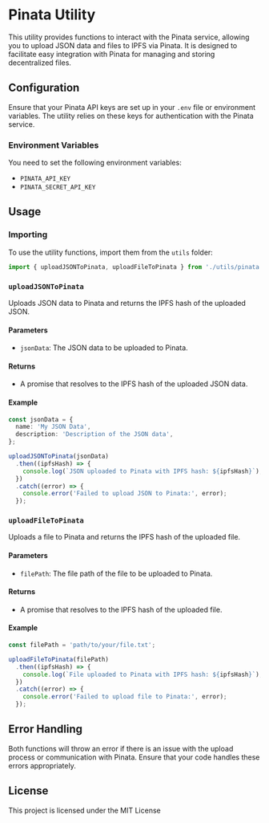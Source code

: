# Pinata Utility

This utility provides functions to interact with the Pinata service, allowing you to upload JSON data and files to IPFS via Pinata. It is designed to facilitate easy integration with Pinata for managing and storing decentralized files.

## Configuration

Ensure that your Pinata API keys are set up in your `.env` file or environment variables. The utility relies on these keys for authentication with the Pinata service.

### Environment Variables

You need to set the following environment variables:

- `PINATA_API_KEY`
- `PINATA_SECRET_API_KEY`

## Usage

### Importing

To use the utility functions, import them from the `utils` folder:

```typescript
import { uploadJSONToPinata, uploadFileToPinata } from './utils/pinata';
```

### `uploadJSONToPinata`

Uploads JSON data to Pinata and returns the IPFS hash of the uploaded JSON.

#### Parameters

- `jsonData`: The JSON data to be uploaded to Pinata.

#### Returns

- A promise that resolves to the IPFS hash of the uploaded JSON data.

#### Example

```typescript
const jsonData = {
  name: 'My JSON Data',
  description: 'Description of the JSON data',
};

uploadJSONToPinata(jsonData)
  .then((ipfsHash) => {
    console.log(`JSON uploaded to Pinata with IPFS hash: ${ipfsHash}`);
  })
  .catch((error) => {
    console.error('Failed to upload JSON to Pinata:', error);
  });
```

### `uploadFileToPinata`

Uploads a file to Pinata and returns the IPFS hash of the uploaded file.

#### Parameters

- `filePath`: The file path of the file to be uploaded to Pinata.

#### Returns

- A promise that resolves to the IPFS hash of the uploaded file.

#### Example

```typescript
const filePath = 'path/to/your/file.txt';

uploadFileToPinata(filePath)
  .then((ipfsHash) => {
    console.log(`File uploaded to Pinata with IPFS hash: ${ipfsHash}`);
  })
  .catch((error) => {
    console.error('Failed to upload file to Pinata:', error);
  });
```

## Error Handling

Both functions will throw an error if there is an issue with the upload process or communication with Pinata. Ensure that your code handles these errors appropriately.

## License

This project is licensed under the MIT License
